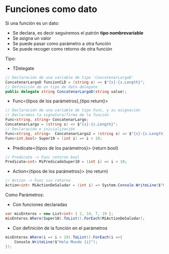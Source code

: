 # Funciones como dato
Si una función es un dato:  
- Se declara, es decir seguiremos el patrón **tipo nombrevariable**
- Se asigna un valor
- Se puede pasar como parámetro a otra función
- Se puede recoger como retorno de otra función

Tipo:  
- TDelegate 
```C#
// Declaración de una variable de tipo 'ConcatenarLargoD'
ConcatenarLargoD funcionCLD = (string s) => $"{s}:{s.Length}";
// Definición de un tipo de dato delegate
public delegate string ConcatenarLargoD(string value);
```  
- Func<{tipos de los parámetros},{tipo return}>
```C#
// Declaración de una variable de tipo Func, y su asignación
// Declaramos la signatura/firma de la función
Func<string, string> ConcatenarLargo;
ConcatenarLargo = (string s) => $"{s}:{s.Length}";
// Declaración e inicialización
Func<string, string>  ConcatenarLargo2 = (string s) => $"{s}:{s.Length}";
Func<int,bool> Super10 = (int i) => i > 10;

```  
- Predicate<{tipos de los parámetros}> (return bool)
```C#
// Predicate -> Func retorno bool
Predicate<int> MiPredicadoSuper10 = (int i) => i > 10;
```
- Action<{tipos de los parámetros}> (no return)
```C#
// Action -> Func sin retorno
Action<int> MiActionDeSaludar = (int i) => System.Console.WriteLine($"Hola Mundo {i}");
```

Como Parámetros:  
- Con funciones declaradas  
```C#
var misEnteros = new List<int> { 2, 14, 7, 19 };
misEnteros.Where(Super10).ToList().ForEach(MiActionDeSaludar);
```
- Con definición de la función en el parámetros   
```C#
misEnteros.Where(i => i > 10).ToList().ForEach(i =>{
    Console.WriteLine($"Hola Mundo {i}");
});
```
